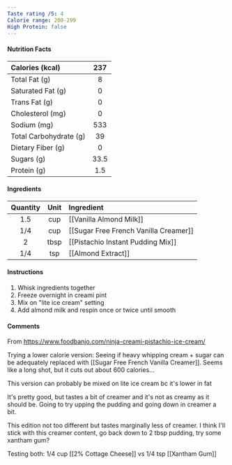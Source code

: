 ```yaml
---
Taste rating /5: 4
Calorie range: 200-299
High Protein: false
---
```

#### Nutrition Facts
| Calories (kcal) | 237 |
| :-- | :--: |
| Total Fat (g) | 8 |
| Saturated Fat (g) | 0 |
| Trans Fat (g) | 0 |
| Cholesterol (mg) | 0 |
| Sodium (mg) | 533 |
| Total Carbohydrate (g) | 39 |
| Dietary Fiber (g) | 0 |
| Sugars (g) | 33.5 |
| Protein (g) | 1.5 |
#### Ingredients
| Quantity | Unit | Ingredient |
| :--: | :--: | :--- |
| 1.5 | cup | [[Vanilla Almond Milk]] |
| 1/4 | cup | [[Sugar Free French Vanilla Creamer]] |
| 2 | tbsp | [[Pistachio Instant Pudding Mix]] |
| 1/4 | tsp | [[Almond Extract]] |
#### Instructions

1. Whisk ingredients together
2. Freeze overnight in creami pint
3. Mix on "lite ice cream" setting
4. Add almond milk and respin once or twice until smooth

#### Comments

From https://www.foodbanjo.com/ninja-creami-pistachio-ice-cream/

Trying a lower calorie version: Seeing if heavy whipping cream + sugar can be adequately replaced with [[Sugar Free French Vanilla Creamer]]. Seems like a long shot, but it cuts out about 600 calories...

This version can probably be mixed on lite ice cream bc it's lower in fat

It's pretty good, but tastes a bit of creamer and it's not as creamy as it should be. Going to try upping the pudding and going down in creamer a bit.

This edition not too different but tastes marginally less of creamer. I think I'll stick with this creamer content, go back down to 2 tbsp pudding, try some xantham gum?

Testing both: 1/4 cup [[2% Cottage Cheese]] vs 1/4 tsp [[Xantham Gum]]